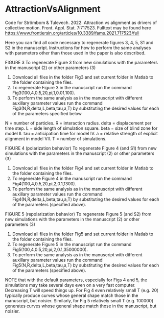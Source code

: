 # AttractionVsAlignment
Code for Strömbom &amp; Tulevech. 2022. Attraction vs alignment as drivers of collective motion. Front. Appl. Stat. 7:717523. Fulltext may be found here https://www.frontiersin.org/articles/10.3389/fams.2021.717523/full

Here you can find all code necessary to regenerate figures 3, 4, 5, S1 and S2 in the manuscript. Instructions for how to perform the same analyses with parameters other than those used in the paper is also described.

FIGURE 3
To regenerate Figure 3 from new simulations with the parameters in the manuscript (2) or other parameters (3) 

1. Download all files in the folder Fig3 and set current folder in Matlab to the folder containing the files.
2. To regenerate Figure 3 in the manuscript run the command Fig3(100,4,0.5,20,pi,1,0.01,100). 
3. To perform the same analysis as in the manuscript with different auxillary parameter values run the command Fig3(N,R,delta,L,beta,tau,a,T) by substituting the desired values for each of the parameters specified below

N = number of particles. 
R = interaction radius. 
delta = displacement per time step. 
L = side length of simulation square.
beta = size of blind zone for model II.
tau = anticipation time for model IV.
a = relative strength of explicit alignment in model VII.
T = number of simulations.

FIGURE 4 (polarization behavior)
To regenerate Figure 4 (and S1) from new simulations with the parameters in the manuscript (2) or other parameters (3) 

1. Download all files in the folder Fig4 and set current folder in Matlab to the folder containing the files.
2. To regenerate Figure 4 in the manuscript run the command Fig4(100,4,0.5,20,pi,2,0.1,1300). 
3. To perform the same analysis as in the manuscript with different auxillary parameter values run the command Fig4(N,R,delta,L,beta,tau,a,T) by substituting the desired values for each of the parameters (specified above).

FIGURE 5 (repolarization behavior)
To regenerate Figure 5 (and S2) from new simulations with the parameters in the manuscript (2) or other parameters (3) 

1. Download all files in the folder Fig5 and set current folder in Matlab to the folder containing the files.
2. To regenerate Figure 5 in the manuscript run the command Fig5(100,4,0.5,20,pi,2,0.1,35000000).
3. To perform the same analysis as in the manuscript with different auxillary parameter values run the command Fig5(N,R,delta,L,beta,tau,a,T) by substituting the desired values for each of the parameters (specified above).


NOTE that with the default parameters, especially for Figs 4 and 5, the simulations may take several days even on a very fast computer. Decreasing T will speed things up. For Fig 4 even relatively small T (e.g. 20) typically produce curves whose general shape match those in the manuscript, but noisier. Similarly, for Fig 5 relatively small T (e.g. 100000) generates curves whose general shape match those in the manuscript, but noisier.
